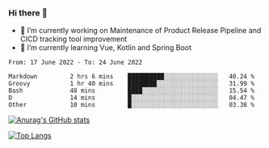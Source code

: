 ### Hi there 👋

- 🔭 I’m currently working on Maintenance of Product Release Pipeline and CICD tracking tool improvement
- 🌱 I’m currently learning Vue, Kotlin and Spring Boot

<!--START_SECTION:waka-->

```text
From: 17 June 2022 - To: 24 June 2022

Markdown         2 hrs 6 mins    ██████████░░░░░░░░░░░░░░░   40.24 %
Groovy           1 hr 40 mins    ████████░░░░░░░░░░░░░░░░░   31.99 %
Bash             48 mins         ████░░░░░░░░░░░░░░░░░░░░░   15.54 %
D                14 mins         █░░░░░░░░░░░░░░░░░░░░░░░░   04.47 %
Other            10 mins         █░░░░░░░░░░░░░░░░░░░░░░░░   03.38 %
```

<!--END_SECTION:waka-->

[![Anurag's GitHub stats](https://github-readme-stats.vercel.app/api?username=yunhao981&show_icons=true&theme=solarized-dark)](https://github.com/anuraghazra/github-readme-stats)

[![Top Langs](https://github-readme-stats.vercel.app/api/top-langs/?username=yunhao981&theme=solarized-dark&layout=compact)](https://github.com/anuraghazra/github-readme-stats)

<!--
**yunhao981/yunhao981** is a ✨ _special_ ✨ repository because its `README.md` (this file) appears on your GitHub profile.

Here are some ideas to get you started:

- 🔭 I’m currently working on Maintenance of Release Pipeline and CICD tracking tool improvement
- 🌱 I’m currently learning Vue, Kotlin and Spring Boot
- 👯 I’m looking to collaborate on ...
- 🤔 I’m looking for help with ...
- 💬 Ask me about ...
- 📫 How to reach me: ...
- 😄 Pronouns: ...
- ⚡ Fun fact: ...
-->


